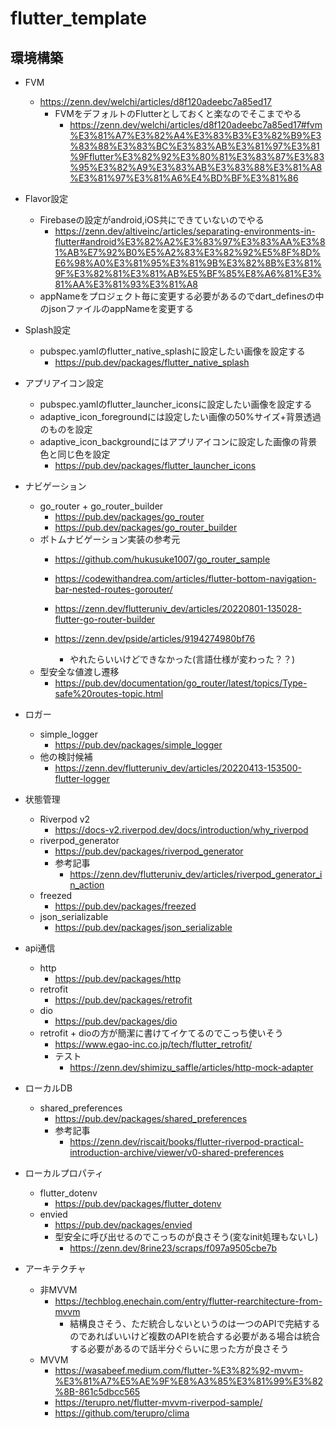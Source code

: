 # flutter_template

## 環境構築

- FVM
    - https://zenn.dev/welchi/articles/d8f120adeebc7a85ed17
        - FVMをデフォルトのFlutterとしておくと楽なのでそこまでやる
            - https://zenn.dev/welchi/articles/d8f120adeebc7a85ed17#fvm%E3%81%A7%E3%82%A4%E3%83%B3%E3%82%B9%E3%83%88%E3%83%BC%E3%83%AB%E3%81%97%E3%81%9Fflutter%E3%82%92%E3%80%81%E3%83%87%E3%83%95%E3%82%A9%E3%83%AB%E3%83%88%E3%81%A8%E3%81%97%E3%81%A6%E4%BD%BF%E3%81%86

- Flavor設定
    - Firebaseの設定がandroid,iOS共にできていないのでやる
        - https://zenn.dev/altiveinc/articles/separating-environments-in-flutter#android%E3%82%A2%E3%83%97%E3%83%AA%E3%81%AB%E7%92%B0%E5%A2%83%E3%82%92%E5%8F%8D%E6%98%A0%E3%81%95%E3%81%9B%E3%82%8B%E3%81%9F%E3%82%81%E3%81%AB%E5%BF%85%E8%A6%81%E3%81%AA%E3%81%93%E3%81%A8
    - appNameをプロジェクト毎に変更する必要があるのでdart_definesの中のjsonファイルのappNameを変更する

- Splash設定
    - pubspec.yamlのflutter_native_splashに設定したい画像を設定する
        - https://pub.dev/packages/flutter_native_splash

- アプリアイコン設定
    - pubspec.yamlのflutter_launcher_iconsに設定したい画像を設定する
    - adaptive_icon_foregroundには設定したい画像の50%サイズ+背景透過のものを設定
    - adaptive_icon_backgroundにはアプリアイコンに設定した画像の背景色と同じ色を設定
        - https://pub.dev/packages/flutter_launcher_icons

- ナビゲーション
    - go_router + go_router_builder
        - https://pub.dev/packages/go_router
        - https://pub.dev/packages/go_router_builder
    - ボトムナビゲーション実装の参考元
        - https://github.com/hukusuke1007/go_router_sample
        - https://codewithandrea.com/articles/flutter-bottom-navigation-bar-nested-routes-gorouter/
        - https://zenn.dev/flutteruniv_dev/articles/20220801-135028-flutter-go-router-builder

        - https://zenn.dev/pside/articles/9194274980bf76
            - やれたらいいけどできなかった(言語仕様が変わった？？)
    - 型安全な値渡し遷移
        - https://pub.dev/documentation/go_router/latest/topics/Type-safe%20routes-topic.html

- ロガー
    - simple_logger
        - https://pub.dev/packages/simple_logger
    - 他の検討候補
        - https://zenn.dev/flutteruniv_dev/articles/20220413-153500-flutter-logger

- 状態管理
    - Riverpod v2
        - https://docs-v2.riverpod.dev/docs/introduction/why_riverpod
    - riverpod_generator
        - https://pub.dev/packages/riverpod_generator
        - 参考記事
            - https://zenn.dev/flutteruniv_dev/articles/riverpod_generator_in_action
    - freezed
        - https://pub.dev/packages/freezed
    - json_serializable
        - https://pub.dev/packages/json_serializable

- api通信
    - http
        - https://pub.dev/packages/http
    - retrofit
        - https://pub.dev/packages/retrofit
    - dio
        - https://pub.dev/packages/dio
    - retrofit + dioの方が簡潔に書けてイケてるのでこっち使いそう
        - https://www.egao-inc.co.jp/tech/flutter_retrofit/
        - テスト
            - https://zenn.dev/shimizu_saffle/articles/http-mock-adapter

- ローカルDB
    - shared_preferences
        - https://pub.dev/packages/shared_preferences
        - 参考記事
            - https://zenn.dev/riscait/books/flutter-riverpod-practical-introduction-archive/viewer/v0-shared-preferences

- ローカルプロパティ
    - flutter_dotenv
        - https://pub.dev/packages/flutter_dotenv
    - envied
        - https://pub.dev/packages/envied
        - 型安全に呼び出せるのでこっちのが良さそう(変なinit処理もないし)
            - https://zenn.dev/8rine23/scraps/f097a9505cbe7b

- アーキテクチャ
    - 非MVVM
        - https://techblog.enechain.com/entry/flutter-rearchitecture-from-mvvm
            - 結構良さそう、ただ統合しないというのは一つのAPIで完結するのであればいいけど複数のAPIを統合する必要がある場合は統合する必要があるので話半分ぐらいに思った方が良さそう
    - MVVM
        - https://wasabeef.medium.com/flutter-%E3%82%92-mvvm-%E3%81%A7%E5%AE%9F%E8%A3%85%E3%81%99%E3%82%8B-861c5dbcc565
        - https://terupro.net/flutter-mvvm-riverpod-sample/
        - https://github.com/terupro/clima